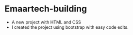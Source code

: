 # Emaartech-building
- A new project with HTML and CSS
- I created the project using bootstrap with easy code edits.

